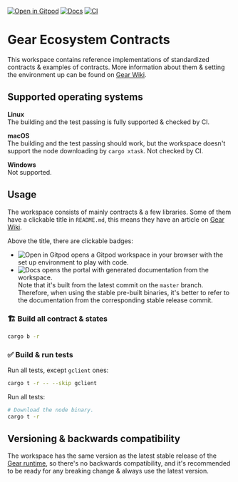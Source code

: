 [![Open in Gitpod](https://img.shields.io/badge/Open_in-Gitpod-white?logo=gitpod)](https://gitpod.io/#https://github.com/gear-foundation/dapps)
[![Docs](https://img.shields.io/github/actions/workflow/status/gear-foundation/dapps/contracts.yml?logo=rust&label=docs)](https://dapps.gear.rs/ping_io)
[![CI](https://img.shields.io/github/actions/workflow/status/gear-foundation/dapps/contracts.yml?logo=github&label=CI)](https://github.com/gear-foundation/dapps/actions/workflows/contracts.yml)

# Gear Ecosystem Contracts

This workspace contains reference implementations of standardized contracts & examples of contracts. More information about them & setting the environment up can be found on [Gear Wiki](https://wiki.gear-tech.io/docs/examples/prerequisites).

## Supported operating systems

**Linux**<br>
The building and the test passing is fully supported & checked by CI.

**macOS**<br>
The building and the test passing should work, but the workspace doesn't support the node downloading by `cargo xtask`. Not checked by CI.

**Windows**<br>
Not supported.

## Usage

The workspace consists of mainly contracts & a few libraries. Some of them have a clickable title in `README.md`, this means they have an article on [Gear Wiki](https://wiki.gear-tech.io).

Above the title, there are clickable badges:
- <picture><img alt="Open in Gitpod" src="https://img.shields.io/badge/Open_in-Gitpod-white?logo=gitpod"></picture> opens a Gitpod workspace in your browser with the set up environment to play with code.
- <picture><img alt="Docs" src="https://img.shields.io/github/actions/workflow/status/gear-foundation/dapps/contracts.yml?logo=rust&label=docs"></picture> opens the portal with generated documentation from the workspace.<br>
Note that it's built from the latest commit on the `master` branch. Therefore, when using the stable pre-built binaries, it's better to refer to the documentation from the corresponding stable release commit.

### 🏗️ Build all contract & states

```sh
cargo b -r
```

### ✅ Build & run tests

Run all tests, except `gclient` ones:
```sh
cargo t -r -- --skip gclient
```

Run all tests:
```sh
# Download the node binary.
cargo t -r
```

## Versioning & backwards compatibility

The workspace has the same version as the latest stable release of the [Gear runtime](https://github.com/gear-tech/gear), so there's no backwards compatibility, and it's recommended to be ready for any breaking change & always use the latest version.
